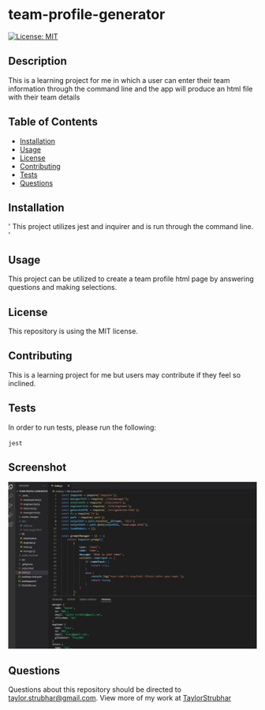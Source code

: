 # team-profile-generator

[![License: MIT](https://img.shields.io/badge/License-MIT-yellow.svg)](https://opensource.org/licenses/MIT)

## Description

This is a learning project for me in which a user can enter their team information through the command line and the app will produce an html file with their team details

## Table of Contents

* [Installation](#installation)
* [Usage](#usage)
* [License](#license)
* [Contributing](#contributing)
* [Tests](#tests)
* [Questions](#questions)

## Installation
'
This project utilizes jest and inquirer and is run through the command line.
'
## Usage

This project can be utilized to create a team profile html page by answering questions and making selections.

## License

This repository is using the MIT license.

## Contributing

This is a learning project for me but users may contribute if they feel so inclined.

## Tests

In order to run tests, please run the following:

` jest `

## Screenshot

![an image of the app being run in command line](assets/images/teamgeneratorscreenshot.jpg)

## Questions

Questions about this repository should be directed to [taylor.strubhar@gmail.com](mailto:taylor.strubhar@gmail.com). View more of my work at [TaylorStrubhar](https://github.com/TaylorStrubhar)


